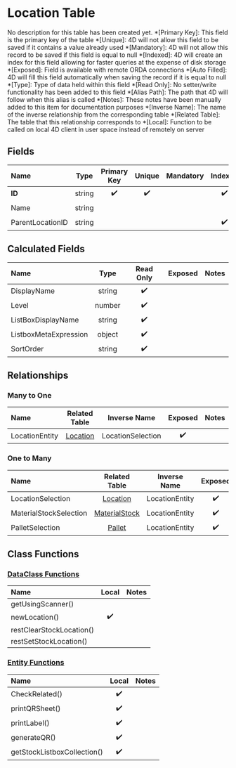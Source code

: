 ﻿# Location Table
No description for this table has been created yet.
*[Primary Key]: This field is the primary key of the table
*[Unique]: 4D will not allow this field to be saved if it contains a value already used
*[Mandatory]: 4D will not allow this record to be saved if this field is equal to null
*[Indexed]: 4D will create an index for this field allowing for faster queries at the expense of disk storage
*[Exposed]: Field is available with remote ORDA connections
*[Auto Filled]: 4D will fill this field automatically when saving the record if it is equal to null
*[Type]: Type of data held within this field
*[Read Only]: No setter/write functionality has been added to this field
*[Alias Path]: The path that 4D will follow when this alias is called
*[Notes]: These notes have been manually added to this item for documentation purposes
*[Inverse Name]: The name of the inverse relationship from the corresponding table
*[Related Table]: The table that this relationship corresponds to
*[Local]: Function to be called on local 4D client in user space instead of remotely on server
## Fields

|Name|Type|Primary Key|Unique|Mandatory|Indexed|Exposed|Auto Filled|Notes|
|:---|:---:|:---:|:---:|:---:|:---:|:---:|:---:|:---:|
|**ID**|string|✔️|✔️||✔️|✔️|✔️||
|Name|string|||||✔️|||
|ParentLocationID|string||||✔️|✔️|||
## Calculated Fields

|Name|Type|Read Only|Exposed|Notes|
|:---|:---:|:---:|:---:|:---:|
|DisplayName|string|✔️|||
|Level|number|✔️|||
|ListBoxDisplayName|string|✔️|||
|ListboxMetaExpression|object|✔️|||
|SortOrder|string|✔️|||
## Relationships
### Many to One

|Name|Related Table|Inverse Name|Exposed|Notes|
|:---|:---:|:---:|:---:|:---:|
|LocationEntity|[Location](Location.md)|LocationSelection|✔️||
### One to Many

|Name|Related Table|Inverse Name|Exposed|Notes|
|:---|:---:|:---:|:---:|:---:|
|LocationSelection|[Location](Location.md)|LocationEntity|✔️||
|MaterialStockSelection|[MaterialStock](MaterialStock.md)|LocationEntity|✔️||
|PalletSelection|[Pallet](Pallet.md)|LocationEntity|✔️||
## Class Functions
### [DataClass Functions](https://github.com/synthotec/SynthoTec-4D/blob/main/Project/Sources/Classes/Location.4dm)

|Name|Local|Notes|
|:---|:---:|:---:|
|getUsingScanner()|||
|newLocation()|✔️||
|restClearStockLocation()|||
|restSetStockLocation()|||
### [Entity Functions](https://github.com/synthotec/SynthoTec-4D/blob/main/Project/Sources/Classes/LocationEntity.4dm)

|Name|Local|Notes|
|:---|:---:|:---:|
|CheckRelated()|✔️||
|printQRSheet()|✔️||
|printLabel()|✔️||
|generateQR()|✔️||
|getStockListboxCollection()|✔️||
